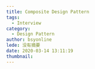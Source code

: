 ```yaml
---
title: Composite Design Pattern
tags:
  - Interview
category:
  - Design Pattern
author: bsyonline
lede: 没有摘要
date: 2020-03-14 13:11:19
thumbnail:
---
```


